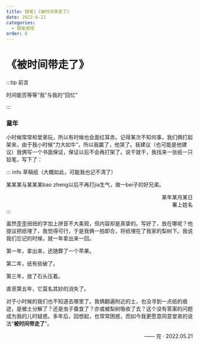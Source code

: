 ```yaml
---
title: 随笔|《被时间带走了》
date: 2022-6-21
categories:
  - 随笔感悟
order: 6
---
```


# 《被时间带走了》

:::tip 前言

时间能否等等“我”与我的“回忆”

:::

### 童年

小时候常常和堂弟玩，所以有时候也会面红耳赤。记得某次不知何事，我们俩打起架来，由于我小时候“力大如牛”，所以我赢了，他哭了。我建议（也可能是他建议）我俩写一个书面保证，保证以后不会再打架了。说干就干，我找来一张纸一只铅笔，写下了：

::: info 草稿纸（大概如此，可能我也记不清了）

某某某与某某某bao zheng以后不再打jia生气，做一bei子的好兄弟。<br/>
<div class="div-right">某年某月某日</div>
<div class="div-right">署上姓名</div>
:::

虽然歪歪扭扭的字加上拼音不大美观，但内容却是真挚的。写好了，放在哪呢？他提议把纸埋了，我觉得可行，于是我俩一拍即合，将纸埋在了我家的梨树下。我说我们忘记的时候，就一年拿出来一回。

第一年，拿出来，还随葬了一个苹果。

第二年，纸有些破了。

第三年，放了石头压着。

直至第五年，它莫名其妙的消失了。

对于小时候的我们也不知道去哪里了。我俩翻遍附近的土，也没寻到一点纸的痕迹，是被土分解了？还是虫子蚕食了？亦或被梨树吸收了去？这个没有答案的问题成为我的儿时疑惑。多年后，回想起，也常常困惑，而如今我更愿意同意堂弟的说法“**被时间带走了**”。

<div class="div-right" >—— 完 · 2022.05.21</div >

<style>
.div-right{
text-align: right;
}
</style>